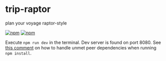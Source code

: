 # trip-raptor
plan your voyage raptor-style

[![npm](https://img.shields.io/npm/v/npm.svg)]()
[![npm](https://img.shields.io/npm/l/express.svg)]()


Execute ```npm run dev``` in the terminal. Dev server is found on port 8080.
See [this comment](https://github.com/eslint/eslint/issues/7338#issuecomment-252785808)
on how to handle unmet peer dependencies when running `npm install`.
